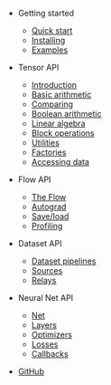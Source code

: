 - Getting started

  - [Quick start](README)
  - [Installing](installing)
  - [Examples](examples)

- Tensor API

  - [Introduction](tensor/)
  - [Basic arithmetic](tensor/basic-arithmetic)
  - [Comparing](tensor/comparing)
  - [Boolean arithmetic](tensor/boolean-arithmetic)
  - [Linear algebra](tensor/linear-algebra)
  - [Block operations](tensor/block-operations)
  - [Utilities](tensor/utils)
  - [Factories](tensor/factories)
  - [Accessing data](tensor/accessing-data)

- Flow API

  - [The Flow](flow/)
  - [Autograd](flow/autograd)
  - [Save/load](flow/save-load)
  - [Profiling](flow/profiling)

- Dataset API

  - [Dataset pipelines](dataset/)
  - [Sources](dataset/sources)
  - [Relays](dataset/relays)

- Neural Net API

  - [Net](net)
  - [Layers](layers)
  - [Optimizers](optimizers)
  - [Losses](optimizers)
  - [Callbacks](callbacks)


- [GitHub](https://github.com/matcha-ai/matcha-engine)
